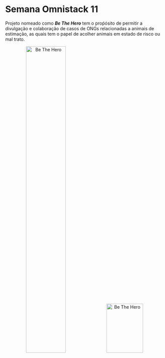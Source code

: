 # Semana Omnistack 11

Projeto nomeado como ***Be The Hero*** tem o proṕósito de permitir a divulgação e colaboração
de casos de ONGs relacionadas a animais de estimação, as quais tem o papel de acolher animais
em estado de risco ou mal trato.



<div align="center">
    <img src="https://user-images.githubusercontent.com/34021576/77621005-52f76800-6f1a-11ea-9abc-c8066dd40950.png" width="50%" height="50%" alt="Be The Hero"> 
    <img src="https://user-images.githubusercontent.com/34021576/77733485-b8645b00-6fe5-11ea-9543-dd48125e3114.png" width="48%" height="20%" alt="Be The Hero"> 
</div>

